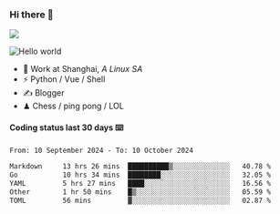 ### Hi there 👋
![](https://komarev.com/ghpvc/?username=Xuhandsome)


<img src="https://github-readme-stats.vercel.app/api?username=XuHandsome&show_icons=true&theme=merko" alt="Hello world">

<br/>

- 🍻  Work at Shanghai, _A Linux SA_
- ⚡  Python / Vue / Shell
- ✍️  Blogger
- ♟  Chess / ping pong / LOL

#### Coding status last 30 days ⌨️

<!--START_SECTION:waka-->

```txt
From: 10 September 2024 - To: 10 October 2024

Markdown     13 hrs 26 mins  ██████████▒░░░░░░░░░░░░░░   40.78 %
Go           10 hrs 34 mins  ████████░░░░░░░░░░░░░░░░░   32.05 %
YAML         5 hrs 27 mins   ████░░░░░░░░░░░░░░░░░░░░░   16.56 %
Other        1 hr 50 mins    █▒░░░░░░░░░░░░░░░░░░░░░░░   05.59 %
TOML         56 mins         ▓░░░░░░░░░░░░░░░░░░░░░░░░   02.87 %
```

<!--END_SECTION:waka-->
